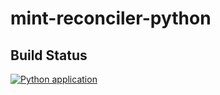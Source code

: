 # mint-reconciler-python

## Build Status

[![Python application](https://github.com/jzwritescode/mint-reconciler-python/actions/workflows/python-app.yml/badge.svg?branch=dev)](https://github.com/jzwritescode/mint-reconciler-python/actions/workflows/python-app.yml)
